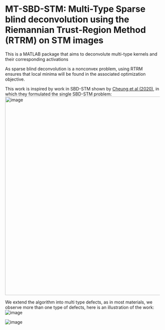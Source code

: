 # MT-SBD-STM: Multi-Type Sparse blind deconvolution using the Riemannian Trust-Region Method (RTRM) on STM images

This is a MATLAB package that aims to deconvolute multi-type kernels and their corresponding activations

As sparse blind deconvolution is a nonconvex problem, using RTRM ensures that local minima will be found in the associated optimization objective.

This work is inspired by work in SBD-STM shown by [Cheung et al (2020)](https://www.nature.com/articles/s41467-020-14633-1), in which they formulated the single SBD-STM problem: 
<img width="646" alt="image" src="https://github.com/user-attachments/assets/63946883-6cfa-44b0-b877-e28cfaf07c72" />

We extend the algorithm into multi type defects, as in most materials, we observe more than one type of defects, here is an illustration of the work: 
![image](https://github.com/user-attachments/assets/e48e51e4-87cc-4fa6-84c2-d0be148adbe3)

![image](https://github.com/user-attachments/assets/ddb843be-a8e6-4a6b-8871-60a3d1dd65ce)


